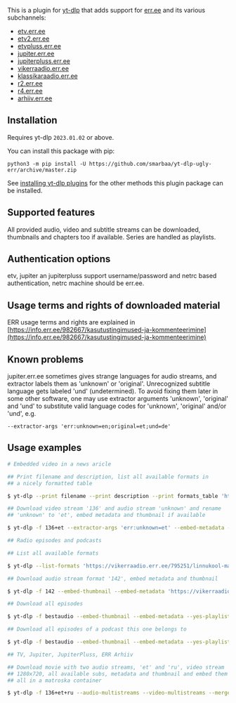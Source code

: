 This is a plugin for [yt-dlp](https://github.com/yt-dlp/yt-dlp) that adds support for [err.ee](https://www.err.ee/) and its various subchannels:

* [etv.err.ee](https://etv.err.ee)
* [etv2.err.ee](https://etv2.err.ee)
* [etvpluss.err.ee](https://etvpluss.err.ee)
* [jupiter.err.ee](https://jupiter.err.ee)
* [jupiterpluss.err.ee](https://jupiterpluss.err.ee)
* [vikerraadio.err.ee](https://vikerraadio.err.ee)
* [klassikaraadio.err.ee](https://klassikaraadio.err.ee)
* [r2.err.ee](https://r2.err.ee)
* [r4.err.ee](https://r4.err.ee)
* [arhiiv.err.ee](https://arhiiv.err.ee)

## Installation

Requires yt-dlp `2023.01.02` or above.

You can install this package with pip:
```
python3 -m pip install -U https://github.com/smarbaa/yt-dlp-ugly-err/archive/master.zip
```

See [installing yt-dlp plugins](https://github.com/yt-dlp/yt-dlp#installing-plugins) for the other methods this plugin package can be installed.

## Supported features

All provided audio, video and subtitle streams can be downloaded, thumbnails and chapters too if available. Series are handled as playlists.

## Authentication options

etv, jupiter an jupiterpluss support username/password and netrc based authentication, netrc machine should be err.ee.


## Usage terms and rights of downloaded material

ERR usage terms and rights are explained in [https://info.err.ee/982667/kasutustingimused-ja-kommenteerimine](https://info.err.ee/982667/kasutustingimused-ja-kommenteerimine)

## Known problems

jupiter.err.ee sometimes gives strange languages for audio streams, and extractor labels them as 'unknown' or 'original'. Unrecognized subtitle language gets labeled 'und' (undetermined). To avoid fixing them later in some other software, one may use extractor arguments 'unknown', 'original' and 'und' to substitute valid language codes for 'unknown', 'original' and/or 'und', e.g.

    --extractor-args 'err:unknown=en;original=et;und=de'

## Usage examples

```bash
# Embedded video in a news aricle

## Print filename and description, list all available formats in
## a nicely formatted table

$ yt-dlp --print filename --print description --print formats_table 'https://kultuur.err.ee/1609231323/david-vseviov-raamatud-tuleb-lahti-seletada-mitte-ara-keelata'

## Download video stream '136' and audio stream 'unknown' and rename
## 'unknown' to 'et', embed metadata and thumbnail if available

$ yt-dlp -f 136+et --extractor-args 'err:unknown=et' --embed-metadata --embed-thumbnail 'https://kultuur.err.ee/1609231323/david-vseviov-raamatud-tuleb-lahti-seletada-mitte-ara-keelata'

## Radio episodes and podcasts

## List all available formats

$ yt-dlp --list-formats 'https://vikerraadio.err.ee/795251/linnukool-mailopu-helid' 

## Download audio stream format '142', embed metadata and thumbnail

$ yt-dlp -f 142 --embed-thumbnail --embed-metadata 'https://vikerraadio.err.ee/795251/linnukool-mailopu-helid'

## Download all episodes

$ yt-dlp -f bestaudio --embed-thumbnail --embed-metadata --yes-playlist 'https://klassikaraadio.err.ee/arhiiv/album'

## Download all episodes of a podcast this one belongs to

$ yt-dlp -f bestaudio --embed-thumbnail --embed-metadata --yes-playlist 'https://r4.err.ee/1609221212/razbor-poljotov'

## TV, Jupiter, JupiterPluss, ERR Arhiiv

## Download movie with two audio streams, 'et' and 'ru', video stream
## 1280x720, all available subs, metadata and thumbnail and embed them
## all in a matroska container

$ yt-dlp -f 136+et+ru --audio-multistreams --video-multistreams --merge-output-format mkv --sub-langs all --embed-subs --embed-metadata --embed-thumbnail 'https://jupiter.err.ee/1608130759/maekula-piimamees'
```

